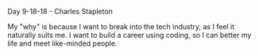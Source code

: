 Day 9-18-18 - Charles Stapleton

My "why" is because I want to break into the tech industry, as I feel it naturally suits me. I want to build a career using coding, so I can better my life and meet like-minded people.